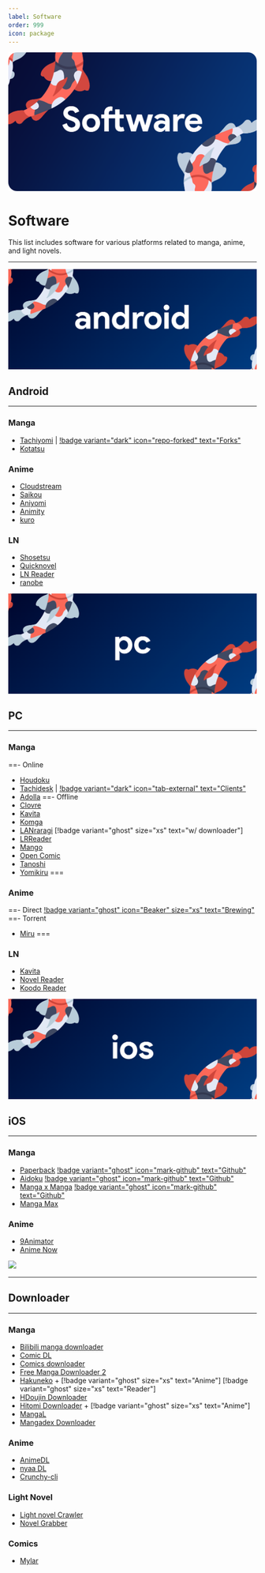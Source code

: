 ```yaml
---
label: Software
order: 999
icon: package
---
```

![](/static/soft.png)
# Software
This list includes software for various platforms related to manga, anime, and light novels.
___

![](/static/and.png)
## Android
___
### Manga
- [Tachiyomi](https://github.com/tachiyomiorg/tachiyomi/) |  [!badge variant="dark" icon="repo-forked" text="Forks"](https://tachiyomi.org/forks/)
- [Kotatsu](https://github.com/KotatsuApp/Kotatsu)

### Anime
- [Cloudstream](https://github.com/recloudstream/cloudstream)
- [Saikou](https://github.com/saikou-app/saikou/)
- [Aniyomi](https://github.com/jmir1/aniyomi/)
- [Animity](https://github.com/kl3jvi/animity)
- [kuro](https://github.com/deceptions/no)


### LN
- [Shosetsu](https://gitlab.com/shosetsuorg/shosetsu)
- [Quicknovel](https://github.com/LagradOst/QuickNovel)
- [LN Reader](https://github.com/LNReader/lnreader)
- [ranobe](https://github.com/ranobe-org/ranobe)

![](/static/pc.png)
## PC
___
### Manga
==- Online
- [Houdoku](https://github.com/xgi/houdoku)
- [Tachidesk](https://github.com/Suwayomi/Tachidesk-Server) | [!badge variant="dark" icon="tab-external" text="Clients"](https://github.com/Suwayomi/Tachidesk-Server#tachidesk-client-projects)
- [Adolla](https://github.com/AdollaApp/Adolla)
==- Offline
- [Clovre](https://github.com/rehhouari/clovre)
- [Kavita](https://github.com/Kareadita/Kavita)
- [Komga](https://komga.org/)
- [LANraragi](https://github.com/Difegue/LANraragi) [!badge variant="ghost" size="xs" text="w/ downloader"]
- [LRReader](https://github.com/Guerra24/LRReader)
- [Mango](https://getmango.app/)
- [Open Comic](https://github.com/ollm/OpenComic)
- [Tanoshi](https://github.com/faldez/tanoshi)
- [Yomikiru](https://github.com/mienaiyami/yomikiru)
===

### Anime
==- Direct
[!badge variant="ghost" icon="Beaker" size="xs" text="Brewing"](/Brewing.md/#pc)
==- Torrent
- [Miru](https://github.com/ThaUnknown/miru/)
===

### LN
- [Kavita](https://github.com/Kareadita/Kavita)
- [Novel Reader](https://github.com/Kevin-Umali/NovelReader)
- [Koodo Reader](https://github.com/troyeguo/koodo-reader)

![](/static/ios.png)
## iOS
___
### Manga
- [Paperback](https://paperback.moe/) [!badge variant="ghost" icon="mark-github" text="Github"](https://github.com/Paperback-iOS/app)
- [Aidoku](https://aidoku.app/) [!badge variant="ghost" icon="mark-github" text="Github"](https://github.com/Aidoku/Aidoku)
- [Manga x Manga](https://mangaxmanga.com/) [!badge variant="ghost" icon="mark-github" text="Github"](https://github.com/chubimauk)
- [Manga Max](https://apps.apple.com/us/app/manga-reader-manga-max/id1558957618)

### Anime
- [9Animator](https://github.com/SuperMarcus/NineAnimator)
- [Anime Now](https://github.com/AnimeNow-Team/AnimeNow)


![](https://media.discordapp.net/attachments/1008654622740729897/1089183080767574096/LMbJDCj.png)

___
## Downloader
___

### Manga
- [Bilibili manga downloader](https://github.com/Zeal-L/BiliBili-Manga-Downloader)
- [Comic DL](https://github.com/Xonshiz/comic-dl)
- [Comics downloader](https://github.com/Girbons/comics-downloader)
- [Free Manga Downloader 2](https://github.com/dazedcat19/FMD2)
- [Hakuneko](https://github.com/manga-download/hakuneko) + [!badge variant="ghost" size="xs" text="Anime"] [!badge variant="ghost" size="xs" text="Reader"]
- [HDoujin Downloader](https://github.com/HDoujinDownloader/HDoujinDownloader)
- [Hitomi Downloader](https://github.com/KurtBestor/Hitomi-Downloader) + [!badge variant="ghost" size="xs" text="Anime"]
- [MangaL](https://github.com/metafates/mangal)
- [Mangadex Downloader](https://github.com/mansuf/mangadex-downloader)

### Anime
- [AnimeDL](https://github.com/justfoolingaround/animdl)
- [nyaa DL](https://github.com/marcpinet/nyaadownloader)
- [Crunchy-cli](https://github.com/crunchy-labs/crunchy-cli)

### Light Novel
- [Light novel Crawler](https://github.com/dipu-bd/lightnovel-crawler)
- [Novel Grabber](https://github.com/Flameish/Novel-Grabber)

### Comics
- [Mylar](https://github.com/mylar3/mylar3)
